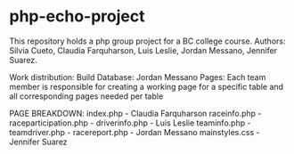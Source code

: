 # php-echo-project

This repository holds a php group project for a BC college course.
Authors: Silvia Cueto, Claudia Farquharson, Luis Leslie, Jordan Messano, Jennifer Suarez.

Work distribution:
Build Database: Jordan Messano
Pages: Each team member is responsible for creating a working page for a specific table and all corresponding pages needed per table

PAGE BREAKDOWN:
index.php - Claudia Farquharson
raceinfo.php -
raceparticipation.php -
driverinfo.php - Luis Leslie
teaminfo.php -
teamdriver.php -
racereport.php - Jordan Messano
mainstyles.css - Jennifer Suarez
